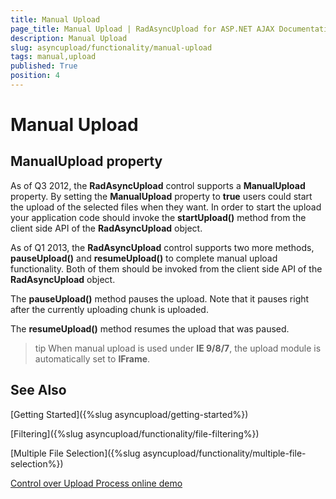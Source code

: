 ```yaml
---
title: Manual Upload
page_title: Manual Upload | RadAsyncUpload for ASP.NET AJAX Documentation
description: Manual Upload
slug: asyncupload/functionality/manual-upload
tags: manual,upload
published: True
position: 4
---
```


# Manual Upload



## ManualUpload property

As of Q3 2012, the **RadAsyncUpload** control supports a **ManualUpload** property. By setting the **ManualUpload** property to **true** users could start the upload of the selected files when they want. In order to start the upload your application code should invoke the **startUpload()** method from the client side API of the **RadAsyncUpload** object.

As of Q1 2013, the **RadAsyncUpload** control supports two more methods, **pauseUpload()** and **resumeUpload()** to complete manual upload functionality. Both of them should be invoked from the client side API of the **RadAsyncUpload** object.

The **pauseUpload()** method pauses the upload. Note that it pauses right after the currently uploading chunk is uploaded.

The **resumeUpload()** method resumes the upload that was paused.

>tip When manual upload is used under **IE 9/8/7**, the upload module is automatically set to **IFrame**.
>


## See Also

[Getting Started]({%slug asyncupload/getting-started%})

[Filtering]({%slug asyncupload/functionality/file-filtering%})

[Multiple File Selection]({%slug asyncupload/functionality/multiple-file-selection%})

[Control over Upload Process online demo](https://demos.telerik.com/aspnet-ajax/asyncupload/examples/manualupload/defaultcs.aspx)

